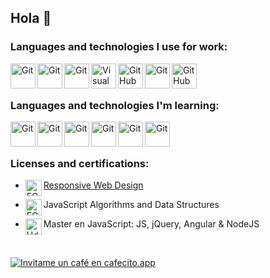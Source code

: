 ## Hola 👋

### Languages and technologies I use for work:

<img align="left" alt="Git" width="40" src="https://devicons.github.io/devicon/devicon.git/icons/css3/css3-original.svg" />
<img align="left" alt="Git" width="40" src="https://devicons.github.io/devicon/devicon.git/icons/html5/html5-original.svg" />
<img align="left" alt="Git" width="40" src="https://devicons.github.io/devicon/devicon.git/icons/bootstrap/bootstrap-plain.svg" />
<img align="left" alt="Visual Studio Code" width="40px" src="https://devicons.github.io/devicon/devicon.git/icons/visualstudio/visualstudio-plain.svg" />
<img align="left" alt="GitHub" width="40px" src="https://devicons.github.io/devicon/devicon.git/icons/wordpress/wordpress-plain.svg" />
<img align="left" alt="Git" width="40" src="https://devicons.github.io/devicon/devicon.git/icons/photoshop/photoshop-plain.svg" />
<img align="left" alt="GitHub" width="40px" src="https://devicons.github.io/devicon/devicon.git/icons/slack/slack-original.svg" />


<br><br>

### Languages and technologies I'm learning:

<img align="left" alt="Git" width="40" src="https://devicons.github.io/devicon/devicon.git/icons/javascript/javascript-plain.svg" />
<img align="left" alt="Git" width="40" src="https://devicons.github.io/devicon/devicon.git/icons/python/python-original.svg" />
<img align="left" alt="Git" width="40" src="https://devicons.github.io/devicon/devicon.git/icons/vuejs/vuejs-original.svg" />
<img align="left" alt="Git" width="40" src="https://devicons.github.io/devicon/devicon.git/icons/angularjs/angularjs-original.svg" />
<img align="left" alt="Git" width="40" src="https://devicons.github.io/devicon/devicon.git/icons/nodejs/nodejs-original.svg" />
<img align="left" alt="Git" width="40" src="https://devicons.github.io/devicon/devicon.git/icons/mongodb/mongodb-original.svg" />

<br><br>

### Licenses and certifications:

* <img align="left" alt="FCC" width="26px" src="https://img.icons8.com/windows/32/000000/free-code-camp.png"/> [Responsive Web Design](https://www.freecodecamp.org/certification/conradocanas/responsive-web-design)

* <img align="left" alt="FCC" width="26px" src="https://img.icons8.com/windows/32/000000/free-code-camp.png"/> JavaScript Algorithms and Data Structures

* <img align="left" alt="Udemy" width="26px" src="https://cdn.freebiesupply.com/logos/large/2x/udemy-1-logo-png-transparent.png"/> Master en JavaScript: JS, jQuery, Angular & NodeJS

<br>

[![Invitame un café en cafecito.app](https://cdn.cafecito.app/imgs/buttons/button_5.svg)](markhttps://cafecito.app/mameluc)

<!--
**conradocanas/conradocanas** is a ✨ _special_ ✨ repository because its `README.md` (this file) appears on your GitHub profile.

Here are some ideas to get you started:

- 🔭 I’m currently working on ...
- 🌱 I’m currently learning ...
- 👯 I’m looking to collaborate on ...
- 🤔 I’m looking for help with ...
- 💬 Ask me about ...
- 📫 How to reach me: ...
- 😄 Pronouns: ...
- ⚡ Fun fact: ...
-->
